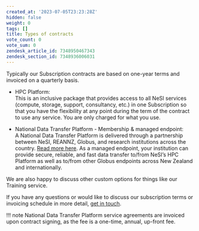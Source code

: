 ```yaml
---
created_at: '2023-07-05T23:23:28Z'
hidden: false
weight: 0
tags: []
title: Types of contracts
vote_count: 0
vote_sum: 0
zendesk_article_id: 7348950467343
zendesk_section_id: 7348936006031
---
```


Typically our Subscription contracts are based on one-year terms and
invoiced on a quarterly basis.

- HPC Platform:  
    This is an inclusive package that provides access to all NeSI
    services (compute, storage, support, consultancy, etc.) in one
    Subscription so that you have the flexibility at any point during
    the term of the contract to use any service. You are only charged
    for what you use.

- National Data Transfer Platform - Membership & managed endpoint:  
    A National Data Transfer Platform is delivered through a
    partnership between NeSI, REANNZ, Globus, and research institutions
    across the country. [Read more here](https://www.nesi.org.nz/services/data-services).
    As a managed endpoint, your institution can provide secure, reliable, and fast
    data transfer to/from NeSI’s HPC Platform as well as to/from other
    Globus endpoints across New Zealand and internationally.

We are also happy to discuss other custom options for things like our
Training service.

If you have any questions or would like to discuss our subscription
terms or invoicing schedule in more detail, [get in touch](mailto:info@nesi.org.nz).

!!! note
    National Data Transfer Platform service agreements are invoiced upon
    contract signing, as the fee is a one-time, annual, up-front fee.
